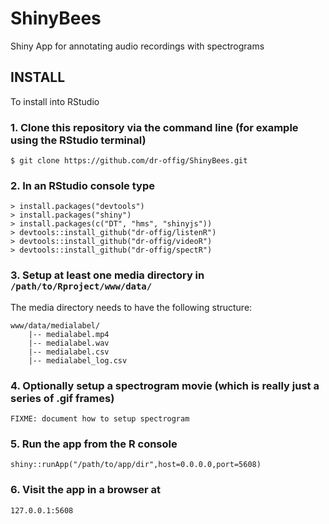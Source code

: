 # ShinyBees
Shiny App for annotating audio recordings with spectrograms

## INSTALL
To install into RStudio

### 1. Clone this repository via the command line (for example using the RStudio terminal)  
```console
$ git clone https://github.com/dr-offig/ShinyBees.git  
```

### 2. In an RStudio console type  
```console
> install.packages("devtools")  
> install.packages("shiny")  
> install.packages(c("DT", "hms", "shinyjs"))  
> devtools::install_github("dr-offig/listenR")  
> devtools::install_github("dr-offig/videoR")
> devtools::install_github("dr-offig/spectR")
```
  
### 3. Setup at least one media directory in `/path/to/Rproject/www/data/`  
The media directory needs to have the following structure:  
```console
www/data/medialabel/  
    |-- medialabel.mp4
    |-- medialabel.wav
    |-- medialabel.csv
    |-- medialabel_log.csv
```  


### 4. Optionally setup a spectrogram movie (which is really just a series of .gif frames)
```console
FIXME: document how to setup spectrogram
```

### 5. Run the app from the R console
```console
shiny::runApp("/path/to/app/dir",host=0.0.0.0,port=5608)
```

### 6. Visit the app in a browser at
```console
127.0.0.1:5608
```

